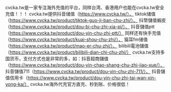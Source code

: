 cvcka.tw是一家专注海外充值的平台，同样台湾、香港用户也能在cvcka.tw安全充值！！！
cvcka.tw提供抖音储值（https://www.cvcka.tw/）、 tiktok储值（https://www.cvcka.tw/product/tiktok-guo-ji-ban-chu-zhi/）、 抖幣儲值蝦皮（https://www.cvcka.tw/product/dou-bi-chu-zhi-xia-pi/）、 抖音儲值ptt（https://www.cvcka.tw/product/dou-yin-chu-zhi-ptt/）
同样还有快手充值（https://www.cvcka.tw/product/kuai-shou-chu-zhi/）、 猫耳fm储值（https://www.cvcka.tw/product/mao-er-chu-zhi/）、  bilibili電池儲值（https://www.cvcka.tw/product/bilibili-dian-chi-chu-zhi/）
cvcka.tw支持多国货币，支付方式也是非常的多，如：抖音超商儲值（https://www.cvcka.tw/product/dou-yin-chao-shang-chu-zhi-jiao-xue/）、 抖音儲值711（https://www.cvcka.tw/product/dou-yin-chu-zhi-711/）、 抖音儲值信用卡（https://www.cvcka.tw/product/dou-yin-chu-zhi-tai-wan-xin-yong-ka/）
cvcka.tw海外代充官方直充、秒到账、价格很低！
